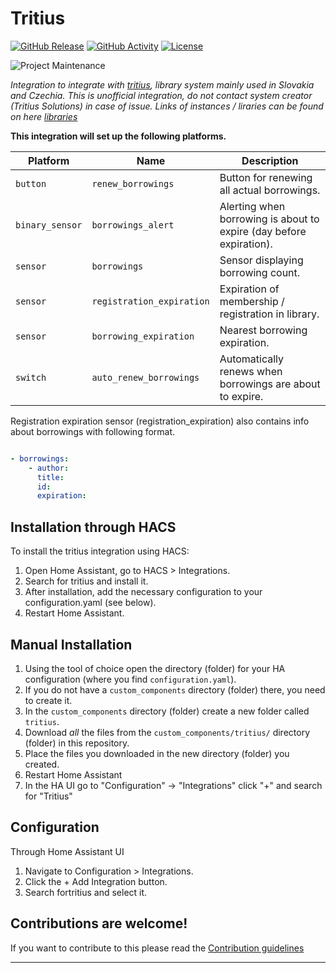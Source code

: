 # Tritius

[![GitHub Release][releases-shield]][releases]
[![GitHub Activity][commits-shield]][commits]
[![License][license-shield]](LICENSE)

![Project Maintenance][maintenance-shield]

_Integration to integrate with [tritius](https://www.tritius.cz/), library system mainly used in Slovakia and Czechia._
_This is unofficial integration, do not contact system creator (Tritius Solutions) in case of issue._
_Links of instances / liraries can be found on here [libraries](https://knihovny.net/wwwlnew/odkazy1t.htm)_

**This integration will set up the following platforms.**

Platform | Name | Description
-- | -- | --
`button` | `renew_borrowings` | Button for renewing all actual borrowings.
`binary_sensor` | `borrowings_alert` | Alerting when borrowing is about to expire (day before expiration).
`sensor` | `borrowings` | Sensor displaying borrowing count.
`sensor` | `registration_expiration` | Expiration of membership / registration in library.
`sensor` | `borrowing_expiration` | Nearest borrowing expiration.
`switch` | `auto_renew_borrowings` | Automatically renews when borrowings are about to expire.

Registration expiration sensor (registration_expiration) also contains info about borrowings with following format.

``` yaml

- borrowings:
    - author:
      title:
      id:
      expiration:

```
## Installation through HACS
To install the tritius integration using HACS:

1. Open Home Assistant, go to HACS > Integrations.
1. Search for tritius and install it.
1. After installation, add the necessary configuration to your configuration.yaml (see below).
1. Restart Home Assistant.

## Manual Installation

1. Using the tool of choice open the directory (folder) for your HA configuration (where you find `configuration.yaml`).
1. If you do not have a `custom_components` directory (folder) there, you need to create it.
1. In the `custom_components` directory (folder) create a new folder called `tritius`.
1. Download _all_ the files from the `custom_components/tritius/` directory (folder) in this repository.
1. Place the files you downloaded in the new directory (folder) you created.
1. Restart Home Assistant
1. In the HA UI go to "Configuration" -> "Integrations" click "+" and search for "Tritius"

## Configuration
Through Home Assistant UI
1. Navigate to Configuration > Integrations.
2. Click the + Add Integration button.
3. Search fortritius and select it.

## Contributions are welcome!

If you want to contribute to this please read the [Contribution guidelines](CONTRIBUTING.md)

***

[tritius]: https://github.com/tykovec/home-assistant-tritius
[buymecoffee]: https://www.buymeacoffee.com/tykovec
[buymecoffeebadge]: https://img.shields.io/badge/buy%20me%20a%20coffee-donate-yellow.svg?style=for-the-badge
[commits-shield]: https://img.shields.io/github/commit-activity/y/tykovec/tritius.svg?style=for-the-badge
[commits]: https://github.com/tykovec/home-assistant-tritius/commits/main
[discord]: https://discord.gg/Qa5fW2R
[discord-shield]: https://img.shields.io/discord/330944238910963714.svg?style=for-the-badge
[exampleimg]: example.png
[forum-shield]: https://img.shields.io/badge/community-forum-brightgreen.svg?style=for-the-badge
[forum]: https://community.home-assistant.io/
[license-shield]: https://img.shields.io/github/license/tykovec/tritius.svg?style=for-the-badge
[maintenance-shield]: https://img.shields.io/badge/maintainer-Tomáš%20Lukáč%20%40tykovec-blue.svg?style=for-the-badge
[releases-shield]: https://img.shields.io/github/release/tykovec/tritius.svg?style=for-the-badge
[releases]: https://github.com/tykovec/home-assistant-tritius/releases
